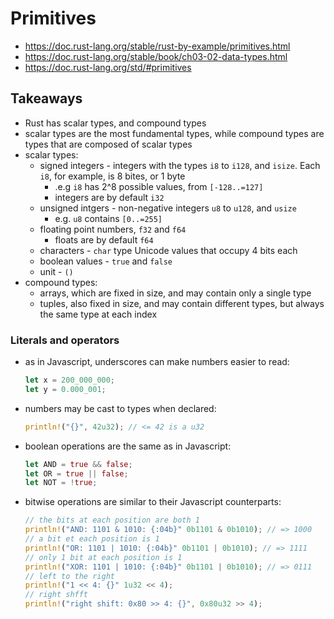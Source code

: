 # Primitives

- https://doc.rust-lang.org/stable/rust-by-example/primitives.html
- https://doc.rust-lang.org/stable/book/ch03-02-data-types.html
- https://doc.rust-lang.org/std/#primitives

## Takeaways

- Rust has scalar types, and compound types
- scalar types are the most fundamental types, while compound types are types
  that are composed of scalar types
- scalar types:
  - signed integers - integers with the types `i8` to `i128`, and `isize`. Each `i8`, for example, is 8
    bites, or 1 byte
    - .e.g `i8` has 2^8 possible values, from `[-128..=127]`
    - integers are by default `i32`
  - unsigned intgers - non-negative integers `u8` to `u128`, and `usize`
    - e.g. `u8` contains `[0..=255]`
  - floating point numbers, `f32` and `f64`
    - floats are by default `f64`
  - characters - `char` type Unicode values that occupy 4 bits each
  - boolean values - `true` and `false`
  - unit - `()`
- compound types:
  - arrays, which are fixed in size, and may contain only a single type
  - tuples, also fixed in size, and may contain different types, but always the
    same type at each index

### Literals and operators

- as in Javascript, underscores can make numbers easier to read:

  ```rust
  let x = 200_000_000;
  let y = 0.000_001;
  ```

- numbers may be cast to types when declared:

  ```rust
  println!("{}", 42u32); // <= 42 is a u32
  ```

- boolean operations are the same as in Javascript:

  ```rust
  let AND = true && false;
  let OR = true || false;
  let NOT = !true;
  ```

- bitwise operations are similar to their Javascript counterparts:

  ```rust
  // the bits at each position are both 1
  println!("AND: 1101 & 1010: {:04b}" 0b1101 & 0b1010); // => 1000
  // a bit et each position is 1
  println!("OR: 1101 | 1010: {:04b}" 0b1101 | 0b1010); // => 1111
  // only 1 bit at each position is 1
  println!("XOR: 1101 | 1010: {:04b}" 0b1101 | 0b1010); // => 0111
  // left to the right
  println!("1 << 4: {}" 1u32 << 4);
  // right shfft
  println!("right shift: 0x80 >> 4: {}", 0x80u32 >> 4);
  ```
